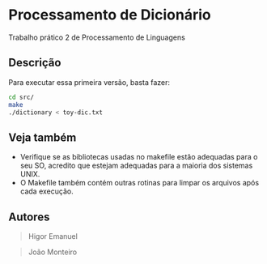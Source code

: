 # Processamento de Dicionário
Trabalho prático 2 de Processamento de Linguagens
## Descrição
Para executar essa primeira versão, basta fazer:
```sh
cd src/
make
./dictionary < toy-dic.txt
 ```
## Veja também
* Verifique se as bibliotecas usadas no makefile estão adequadas para o seu SO, acredito que estejam adequadas para a maioria dos sistemas UNIX.
* O Makefile também contém outras rotinas para limpar os arquivos após cada execução. 

## Autores
> Higor Emanuel 

> João Monteiro
